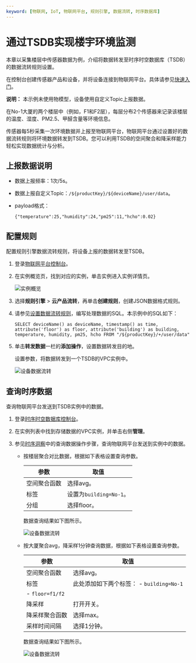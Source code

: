 ```yaml
---
keyword: [物联网, IoT, 物联网平台, 规则引擎, 数据流转, 时序数据库]
---
```


# 通过TSDB实现楼宇环境监测

本章以采集楼层中传感器数据为例，介绍将数据转发至时序时空数据库（TSDB）的数据流转规则设置。

在控制台创建传感器产品和设备，并将设备连接到物联网平台。具体请参见[快速入门](/cn.zh-CN/入门教程/快速玩转物联网平台/创建产品与设备.md)。

**说明：** 本示例未使用物模型，设备使用自定义Topic上报数据。

在No-1大厦的两个楼层中（例如，F1和F2层），每层分布2个传感器来记录该楼层的温度、湿度、PM2.5、甲醛含量等环境信息。

传感器每5秒采集一次环境数据并上报至物联网平台，物联网平台通过设置好的数据流转规则将环境数据转发到TSDB。您可以利用TSDB的空间聚合和降采样能力轻松实现数据统计与分析。

## 上报数据说明

-   数据上报频率：1次/5s。
-   数据上报自定义Topic：`/${productKey}/${deviceName}/user/data`。
-   payload格式：

    ```
    {"temperature":25,"humidity":24,"pm25":11,"hcho":0.02}
    ```


## 配置规则

配置规则引擎数据流转规则，将设备上报的数据转发至TSDB。

1.  登录[物联网平台控制台](https://iot.console.aliyun.com/)。

2.  在实例概览页，找到对应的实例，单击实例进入实例详情页。

    ![实例概览](https://static-aliyun-doc.oss-cn-hangzhou.aliyuncs.com/assets/img/zh-CN/9275903061/p174584.png)

3.  选择**规则引擎** \> **云产品流转**，再单击**创建规则**，创建JSON数据格式规则。

4.  请参见[设置数据流转规则](/cn.zh-CN/消息通信/云产品流转/设置数据流转规则.md)，编写处理数据的SQL。本示例中的SQL如下：

    ```
    SELECT deviceName() as deviceName, timestamp() as time, attribute('floor') as floor, attribute('building') as building, temperature, humidity, pm25, hcho FROM "/${productKey}/+/user/data"
    ```

5.  单击**转发数据**一栏的**添加操作**，设置数据转发目的地。

    设置参数，将数据转发到一个TSDB的VPC实例中。

    ![设备数据流转](https://static-aliyun-doc.oss-cn-hangzhou.aliyuncs.com/assets/img/zh-CN/7731649951/p13340.png)


## 查询时序数据

查询物联网平台发送到TSDB实例中的数据。

1.  登录[时序时空数据库控制台](https://tsdb.console.aliyun.com)。

2.  在实例列表中找到存储数据的VPC实例，并单击右侧**管理**。

3.  参见[时序洞察](https://help.aliyun.com/document_detail/89056.html)中的查询数据操作步骤，查询物联网平台发送到实例中的数据。

    -   按楼层聚合对比数据，根据如下表格设置查询参数。

        |参数|取值|
        |--|--|
        |空间聚合函数|选择avg。|
        |标签|设置为`building=No-1`。|
        |分组|选择floor。|

        数据查询结果如下图所示。

        ![设备数据流转](https://static-aliyun-doc.oss-cn-hangzhou.aliyuncs.com/assets/img/zh-CN/7731649951/p13341.png)

    -   按大厦聚合avg，降采样1分钟查询数据，根据如下表格设置查询参数。

        |参数|取值|
        |--|--|
        |空间聚合函数|选择avg。|
        |标签|此处添加如下两个标签：         -   `building=No-1`
        -   `floor=f1/f2` |
        |降采样|打开开关。|
        |降采样聚合函数|选择max。|
        |采样时间间隔|选择1分钟。|

        数据查询结果如下图所示。

        ![设备数据流转](https://static-aliyun-doc.oss-cn-hangzhou.aliyuncs.com/assets/img/zh-CN/7731649951/p13342.png)


